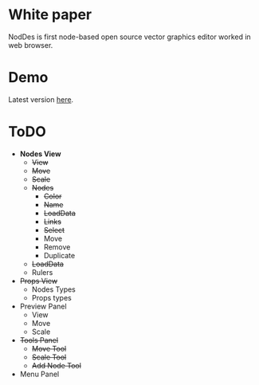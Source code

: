 # White paper
NodDes is first node-based open source vector graphics editor worked in web browser. 

# Demo
Latest version [here](https://vladchekunov.github.io/NIR/).

# ToDO
* **Nodes View**
	* ~~View~~
	* ~~Move~~
	* ~~Scale~~
	* ~~Nodes~~
		* ~~Color~~
		* ~~Name~~
		* ~~LoadData~~
		* ~~Links~~
		* ~~Select~~
		* Move
		* Remove
		* Duplicate
	* ~~LoadData~~
	* Rulers
* ~~Props View~~
	* Nodes Types
	* Props types
* Preview Panel
	* View
	* Move
	* Scale
 * ~~Tools Panel~~
 	* ~~Move Tool~~
 	* ~~Scale Tool~~
 	* ~~Add Node Tool~~
 * Menu Panel